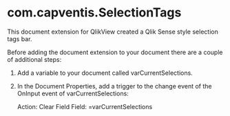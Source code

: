 com.capventis.SelectionTags
===========================

This document extension for QlikView created a Qlik Sense style selection tags bar.

Before adding the document extension to your document there are a couple of additional steps:

1.  Add a variable to your document called varCurrentSelections.

2.  In the Document Properties, add a trigger to the change event of the OnInput event of varCurrentSelections:

    Action: Clear Field
    Field: =varCurrentSelections

